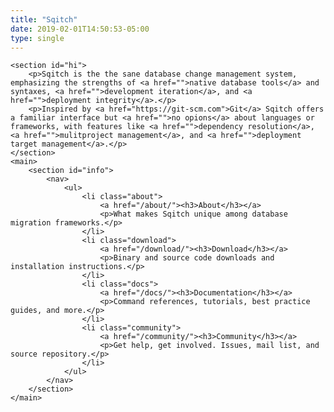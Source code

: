 ```yaml
---
title: "Sqitch"
date: 2019-02-01T14:50:53-05:00
type: single
---
```


    <section id="hi">
		<p>Sqitch is the the sane database change management system, emphasizing the strengths of <a href="">native database tools</a> and syntaxes, <a href="">development iteration</a>, and <a href="">deployment integrity</a>.</p>
		<p>Inspired by <a href="https://git-scm.com">Git</a> Sqitch offers a familiar interface but <a href="">no opions</a> about languages or frameworks, with features like <a href="">dependency resolution</a>, <a href="">mulitproject management</a>, and <a href="">deployment target management</a>.</p>
	</section>
	<main>
		<section id="info">
			<nav>
				<ul>
					<li class="about">
						<a href="/about/"><h3>About</h3></a>
						<p>What makes Sqitch unique among database migration frameworks.</p>
					</li>
					<li class="download">
						<a href="/download/"><h3>Download</h3></a>
						<p>Binary and source code downloads and installation instructions.</p>
					</li>
					<li class="docs">
						<a href="/docs/"><h3>Documentation</h3></a>
						<p>Command references, tutorials, best practice guides, and more.</p>
					</li>
					<li class="community">
						<a href="/community/"><h3>Community</h3></a>
						<p>Get help, get involved. Issues, mail list, and source repository.</p>
					</li>
				</ul>
			</nav>
		</section>
	</main>